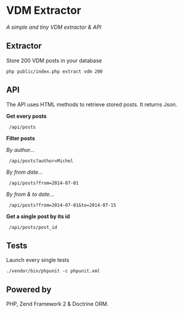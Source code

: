  VDM Extractor
===============

*A simple and tiny VDM extractor & API*


Extractor
---------

Store 200 VDM posts in your database

```php public/index.php extract vdm 200```


API
---

The API uses HTML methods to retrieve stored posts.
It returns Json.



**Get every posts**

``` /api/posts```

**Filter posts**

*By author...*

``` /api/posts?author=Michel```

*By from date...*

``` /api/posts?from=2014-07-01```

*By from & to date...*

``` /api/posts?from=2014-07-01&to=2014-07-15```

**Get a single post by its id**

``` /api/posts/post_id```


Tests
-----

Launch every single tests

```./vendor/bin/phpunit -c phpunit.xml```

Powered by
----------

PHP, Zend Framework 2 & Doctrine ORM.

